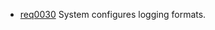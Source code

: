 * [req0030](https://github.com/DomainDrivenArchitecture/ddaRequirement/blob/master/en/requirements/req0030.md) System configures logging formats.